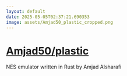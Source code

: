 ```yaml
---
layout: default
date: 2025-05-05T02:37:21.690353
image: assets/Amjad50_plastic_cropped.png
---
```


# [Amjad50/plastic](https://github.com/Amjad50/plastic)

NES emulator written in Rust by Amjad Alsharafi
